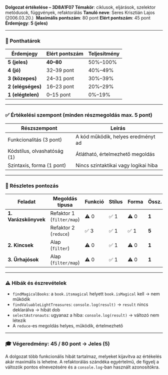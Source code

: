 **Dolgozat értékelése – 3D8A1F07**
**Témakör**: ciklusok, eljárások, szelektor metódusok, függvények, refaktorálás
**Tanuló neve**: Seres Krisztián Lajos (2006.03.20.) 
**Maximális pontszám**: 80 pont
**Elért pontszám**: 45 pont
**Érdemjegy**: **5 (jeles)**

---

### 📌 Ponthatárok

| Érdemjegy         | Elért pontszám | Teljesítmény |
| ----------------- | -------------- | ------------ |
| **5 (jeles)**     | **40–80**      | 50%–100%     |
| **4 (jó)**        | 32–39 pont     | 40%–49%      |
| **3 (közepes)**   | 24–31 pont     | 30%–39%      |
| **2 (elégséges)** | 16–23 pont     | 20%–29%      |
| **1 (elégtelen)** | 0–15 pont      | 0%–19%       |

---

### ✅ Értékelési szempont (minden részmegoldás max. 5 pont)

| Részszempont                | Leírás                               |
| --------------------------- | ------------------------------------ |
| Funkcionalitás (3 pont)     | A kód működik, helyes eredményt ad   |
| Kódstílus, olvashatóság (1) | Átlátható, értelmezhető megoldás     |
| Szintaxis, forma (1 pont)   | Nincs szintaktikai vagy logikai hiba |

---

### 📄 Részletes pontozás

| Feladat              | Megoldás típusa           | Funkció | Stílus | Forma | Össz. |
| -------------------- | ------------------------- | ------- | ------ | ----- | ----- |
| **1. Varázskönyvek** | Refaktor 1 (`filter/map`) | ⚠️ 0    | ✅ 1    | ⚠️ 0  | **1** |
|                      | Refaktor 2 (`reduce`)     | ✅ 3     | ✅ 1    | ✅ 1   | **5** |
| **2. Kincsek**       | Alap (`filter`)           | ⚠️ 0    | ✅ 1    | ⚠️ 0  | **1** |
| **3. Űrhajósok**     | Alap (`filter/map`)       | ⚠️ 0    | ✅ 1    | ⚠️ 0  | **1** |

---

### ⚠️ Hibák és észrevételek

* `findMagicalBooks`: a `book.itsmagical` helyett `book.isMagical` kell → nem működik
* `findValuableLightTreasures`: `console.log(result)` → `result` nincs deklarálva → hibát dob
* `selectAstronauts`: ugyanaz a hiba: `console.log(result)` → változó nem létezik
* A `reduce`-es megoldás helyes, működik, értelmezhető

---

### 🎓 **Végeredmény: 45 / 80 pont → Jeles (5)**

A dolgozat több funkcionális hibát tartalmaz, melyeket kijavítva az értékelés akár maximális is lehetne. A refaktorálás szándéka egyértelmű, de figyelj a változók pontos elnevezésére és a `console.log`-ban használt azonosítókra.
